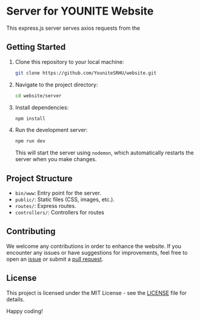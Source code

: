 
# Server for YOUNITE Website

This express.js server serves axios requests from the 

## Getting Started

1. Clone this repository to your local machine:

   ```bash
   git clone https://github.com/YouniteSRHU/website.git
   ```

2. Navigate to the project directory:

   ```bash
   cd website/server
   ```

3. Install dependencies:

   ```bash
   npm install
   ```

4. Run the development server:

   ```bash
   npm run dev
   ```

   This will start the server using `nodemon`, which automatically restarts the server when you make changes.

## Project Structure

- `bin/www`: Entry point for the server.
- `public/`: Static files (CSS, images, etc.).
- `routes/`: Express routes.
- `controllers/`: Controllers for routes

## Contributing

We welcome any contributions in order to enhance the website. If you encounter any issues or have suggestions for improvements, feel free to open an [issue](https://github.com/ShivanshKothari/pug-esm-template/issues) or submit a [pull request](https://github.com/ShivanshKothari/pug-esm-template/pulls).

## License

This project is licensed under the MIT License - see the [LICENSE](LICENSE) file for details.

Happy coding!

